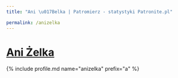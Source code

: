 ```yaml
---
title: "Ani \u017Belka | Patromierz - statystyki Patronite.pl"

permalink: /anizelka
---
```


# [Ani Żelka](https://patronite.pl/anizelka)

{% include profile.md name="anizelka" prefix="a" %}
